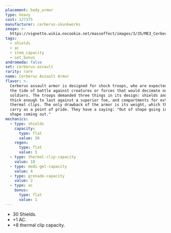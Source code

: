 ```yaml
---
placement: body_armor
type: heavy
cost: 127375
manufacturer: cerberus-skunkworks
image: >-
  https://vignette.wikia.nocookie.net/masseffect/images/3/35/ME3_Cerberus_Assault_Armor.png/revision/latest?cb=20120314164810
tags:
  - shields
  - ac
  - item_capacity
  - set_bonus
andromeda: false
set: cerberus-assault
rarity: rare
name: Cerberus Assault Armor
flavor: >-
  Cerberus assault armor is designed for shock troops, who are expected to turn
  the tide of battle against creatures or forces that would decimate normal
  soldiers. The troops demanded three things in its design: shields and armor
  thick enough to last against a superior foe, and compartments for extra
  thermal clips. The only drawback of the armor is its weight, which the troops
  carry as a point of pride. They have a saying: "Out of shape going in, in
  shape coming out."
mechanics:
  - type: shields
    capacity:
      type: flat
      value: 30
    regen:
      type: flat
      value: 5
  - type: thermal-clip-capacity
    value: 18
  - type: medi-gel-capacity
    value: 4
  - type: grenade-capacity
    value: 2
  - type: ac
    bonus:
      type: flat
      value: 1
---
```

- 30 Shields.
- +1 AC.
- +8 thermal clip capacity.
